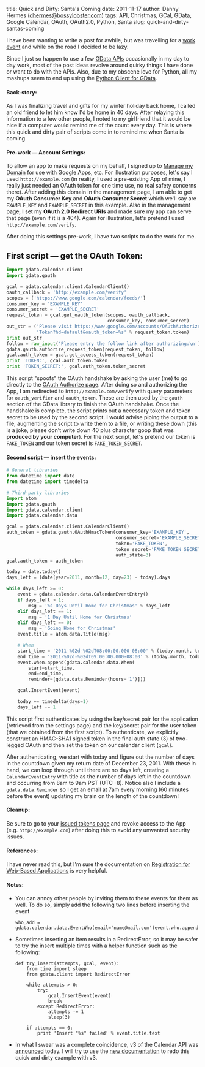 title: Quick and Dirty: Santa's Coming
date: 2011-11-17
author: Danny Hermes (dhermes@bossylobster.com)
tags: API, Christmas, GCal, GData, Google Calendar, OAuth, OAuth2.0, Python, Santa
slug: quick-and-dirty-santas-coming

I have been wanting to write a post for awhile, but was travelling for a
[work event](https://sites.google.com/site/barcelonadevfest/) and while
on the road I decided to be lazy.

Since I just so happen to use a few
[GData APIs](http://code.google.com/apis/gdata/) occasionally in my day to day
work, most of the post ideas revolve around quirky things I have done or
want to do with the APIs. Also, due to my obscene love for Python, all
my mashups seem to end up using the
[Python Client for GData](http://code.google.com/p/gdata-python-client/).

#### Back-story:

As I was finalizing travel and gifts for my winter holiday back home, I called
an old friend to let him know I'd be home in 40 days. After relaying this
information to a few other people, I noted to my girlfriend that it would be
nice if a computer would remind me of the count every day. This is where this
quick and dirty pair of scripts come in to remind me when Santa is coming.

#### Pre-work &mdash; Account Settings:

To allow an app to make requests on my behalf, I signed up to
[Manage my Domain](https://accounts.google.com/ManageDomains)
for use with Google Apps, etc. For illustration purposes, let's say I used
`http://example.com` (in reality, I used a pre-existing App of mine, I really
just needed an OAuth token for one time use, no real safety concerns there).
After adding this domain in the management page, I am able to get my
**OAuth Consumer Key** and **OAuth Consumer Secret** which we'll say are
`EXAMPLE_KEY` and `EXAMPLE_SECRET` in this example. Also in the management page,
I set my **OAuth 2.0 Redirect URIs** and made sure my app can serve that page
(even if it is a 404). Again for illustration, let's pretend I used
`http://example.com/verify`.

After doing this settings pre-work, I have two scripts to do the work for me.

## First script &mdash; get the OAuth Token:

```python
import gdata.calendar.client
import gdata.gauth

gcal = gdata.calendar.client.CalendarClient()
oauth_callback = 'http://example.com/verify'
scopes = ['https://www.google.com/calendar/feeds/']
consumer_key = 'EXAMPLE_KEY'
consumer_secret = 'EXAMPLE_SECRET'
request_token = gcal.get_oauth_token(scopes, oauth_callback,
                                     consumer_key, consumer_secret)
out_str = ('Please visit https://www.google.com/accounts/OAuthAuthorize'
           'Token?hd=default&oauth_token=%s' % request_token.token)
print out_str
follow = raw_input('Please entry the follow link after authorizing:\n')
gdata.gauth.authorize_request_token(request_token, follow)
gcal.auth_token = gcal.get_access_token(request_token)
print 'TOKEN:', gcal.auth_token.token
print 'TOKEN_SECRET:', gcal.auth_token.token_secret
```

This script "spoofs" the OAuth handshake by asking the user (me) to go
directly to the
[OAuth Authorize page](https://www.google.com/accounts/OAuthAuthorizeToken).
After doing so and authorizing the App, I am redirected to
`http://example.com/verify` with query parameters for `oauth_verifier`
and `oauth_token`. These are then used by the `gauth`
section of the GData library to finish the OAuth handshake. Once the
handshake is complete, the script prints out a necessary token and token
secret to be used by the second script. I would advise piping the output
to a file, augmenting the script to write them to a file, or writing
these down (this is a joke, please don't write down 40 plus character
goop that was **produced by your computer**). For the next script,
let's pretend our token is `FAKE_TOKEN` and our token secret is
`FAKE_TOKEN_SECRET`.

#### Second script &mdash; insert the events:

```python
# General libraries
from datetime import date
from datetime import timedelta

# Third-party libraries
import atom
import gdata.gauth
import gdata.calendar.client
import gdata.calendar.data

gcal = gdata.calendar.client.CalendarClient()
auth_token = gdata.gauth.OAuthHmacToken(consumer_key='EXAMPLE_KEY',
                                        consumer_secret='EXAMPLE_SECRET',
                                        token='FAKE_TOKEN',
                                        token_secret='FAKE_TOKEN_SECRET',
                                        auth_state=3)
gcal.auth_token = auth_token

today = date.today()
days_left = (date(year=2011, month=12, day=23) - today).days

while days_left >= 0:
    event = gdata.calendar.data.CalendarEventEntry()
    if days_left > 1:
        msg = '%s Days Until Home for Christmas' % days_left
    elif days_left == 1:
        msg = '1 Day Until Home for Christmas'
    elif days_left == 0:
        msg = 'Going Home for Christmas'
    event.title = atom.data.Title(msg)

    # When
    start_time = '2011-%02d-%02dT08:00:00.000-08:00' % (today.month, today.day)
    end_time = '2011-%02d-%02dT09:00:00.000-08:00' % (today.month, today.day)
    event.when.append(gdata.calendar.data.When(
        start=start_time,
        end=end_time,
        reminder=[gdata.data.Reminder(hours='1')]))

    gcal.InsertEvent(event)

    today += timedelta(days=1)
    days_left -= 1
```

This script first authenticates by using the key/secret pair for the
application (retrieved from the settings page) and the key/secret pair
for the user token (that we obtained from the first script). To
authenticate, we explicitly construct an HMAC-SHA1 signed token in the
final auth state (3) of two-legged OAuth and then set the token on our
calendar client (`gcal`).

After authenticating, we start with today and figure out the number of
days in the countdown given my return date of December 23, 2011. With
these in hand, we can loop through until there are no days left,
creating a `CalendarEventEntry` with title as the number of days left
in the countdown and occurring from 8am to 9am PST (UTC -8). Notice also
I include a `gdata.data.Reminder` so I get an email at 7am every morning
(60 minutes before the event) updating my brain on the length of the
countdown!

#### Cleanup:

Be sure to go to your
[issued tokens page](https://accounts.google.com/IssuedAuthSubTokens)
and revoke access to the App (e.g. `http://example.com`)
after doing this to avoid any unwanted security issues.

#### References:

I have never read this, but I'm sure the documentation on
[Registration for Web-Based Applications](http://code.google.com/apis/accounts/docs/RegistrationForWebAppsAuto.html)
is very helpful.

#### Notes:
-   You can annoy other people by inviting them to these events for
    them as well. To do so, simply add the following two lines before
    inserting the event

        who_add = gdata.calendar.data.EventWho(email='name@mail.com')event.who.append(who_add)

-   Sometimes inserting an item results in a RedirectError, so it may
    be safer to try the insert multiple times with a helper function
    such as the following:

        def try_insert(attempts, gcal, event):
            from time import sleep
            from gdata.client import RedirectError

            while attempts > 0:
                try:
                    gcal.InsertEvent(event)
                    break
                except RedirectError:
                    attempts -= 1
                    sleep(3)

            if attempts == 0:
                print 'Insert "%s" failed' % event.title.text

-   In what I swear was a complete coincidence, v3 of the Calendar API was
    [announced](http://googleappsdeveloper.blogspot.com/2011/11/introducing-next-version-of-google.html)
    today. I will try to use the
    [new documentation](https://code.google.com/apis/calendar/v3/getting_started.html)
    to redo this quick and dirty example with v3.
